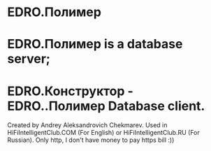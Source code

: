 # EDRO.Полимер
# EDRO.Полимер is a database server;
# EDRO.Конструктор - EDRO..Полимер Database client.

Created by Andrey Aleksandrovich Chekmarev. Used in HiFiIntelligentClub.COM (For English) or HiFiIntelligentClub.RU (For Russian). Only http, I don't have money to pay https bill :))


